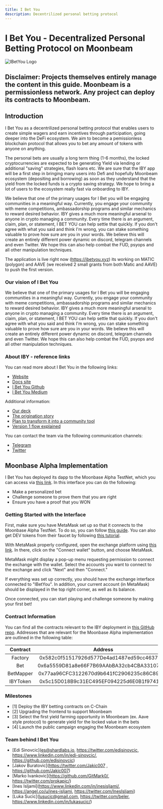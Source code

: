 ```yaml
---
title: I Bet You
description: Decentrilized personal betting protocol
---
```


# I Bet You - Decentralized Personal Betting Protocol on Moonbeam
![IBetYou Logo ](https://ibetyou.xyz/assets/images/ibetyou_logo.svg)

**Disclaimer:** Projects themselves entirely manage the content in this guide. Moonbeam is a permissionless network. Any project can deploy its contracts to Moonbeam.
-------

## Introduction

I Bet You as a decentrilized personal betting protocol that enables users to create simple wagers and earn incentives through participation, going deeper into the DeFi ecosystem. We aim to become a pemissionless blockchain protocol that allows you to bet any amount of tokens with anyone on anything.

The personal bets are usually a long term thing (1-6 months), the locked cryptocurrencies are expected to be generating Yield via lending  or additional "saving" strategies, flash loans etc.  We are sure that the IBY app will be a first step in bringing many users into Defi and hopefully Moonbeam ecosystem (depositing and borrowing) as soon as they understand that the yield from the locked funds is a crypto saving strategy. We hope to bring a lot of users to the ecosystem really fast via onboarding to IBY.

We believe that one of the primary usages for I Bet you will be engaging communities in a meaningful way. Currently, you engage your community with meme competitions, ambassadorship programs and similar mechanics to reward desired behavior. IBY gives a much more meaningful arsenal to anyone in crypto managing a community. Every time there is an argument, claim, plan, or statement, I BET YOU can help settle that quickly. If you don't agree with what you said and think I'm wrong, you can stake something valuable to prove how sure are you in your words. We believe this will create an entirely different power dynamic on discord, telegram channels and even Twitter. We hope this can also help combat the FUD, psyops and all other manipulation techniques.

The application is live right now (https://ibetyou.xyz) its working on MATIC (polygon) and AAVE (we received 2 small grants from both Matic and AAVE) to push the first version.

### Our vision of I Bet You

We believe that one of the primary usages for I Bet you will be engaging communities in a meaningful way. Currently, you engage your community with meme competitions, ambassadorship programs and similar mechanics to reward desired behavior. IBY gives a much more meaningful arsenal to anyone in crypto managing a community. Every time there is an argument, claim, plan, or statement, I BET YOU can help settle that quickly. If you don't agree with what you said and think I'm wrong, you can stake something valuable to prove how sure are you in your words. We believe this will create an entirely different power dynamic on discord, telegram channels and even Twitter. We hope this can also help combat the FUD, psyops and all other manipulation techniques.

### About IBY - reference links

You can read more about I Bet You in the following links:

 - [Website](https://Ibetyou.xyz/)
 - [Docs site](https://ibetyou.xyz/about)
 - [I Bet You Github](https://github.com/IBetYou)
 - [I Bet You Medium](https://ibetyouxyz.medium.com/)

 Additional information:

- [Our deck](https://docs.google.com/presentation/d/1rBRsybwNXsEKvosXqU6ojSrMi3s4xqs9/edit#slide=id.p1)
- [The origination story](https://ibetyouxyz.medium.com/the-origination-story-of-iby-c4dac37b4782)
- [Plan to transform it into a community tool](https://ibetyouxyz.medium.com/i-bet-you-transforming-passive-investors-into-community-champions-4302d32699d1)
- [Version 1 flow explained](https://ibetyouxyz.medium.com/iby-what-happens-in-the-background-and-why-do-we-defi-7c5325dc0bb9)

You can contact the team via the following communication channels:

 - [Telegram](https://t.me/IBYXYZ)
 - [Twitter](https://twitter.com/ibetyouxyz)

## Moonbase Alpha Implementation

I Bet You has deployed its dapp to the Moonbase Alpha TestNet, which you can access via [this link](https://ibetyou.xyz/). In this interface you can do the following:

 - Make a personalized bet
 - Challenge someone to prove them that you are right
 - Ensure you have a proof that you WON

### Getting Started with the Interface

First, make sure you have MetaMask set up so that it connects to the Moonbase Alpha TestNet. To do so, you can follow [this guide](/integrations/wallets/metamask/). You can also get DEV tokens from their faucet by following [this tutorial](/getting-started/testnet/faucet/).

With MetaMask properly configured, open the exchange platform using [this link](https://ibetyou.xyz/). In there, click on the "Connect wallet" button, and choose MetaMask.

MetaMask might display a pop-up menu requesting permission to connect the exchange with the wallet. Select the accounts you want to connect to the exchange and click "Next" and then "Connect." 

If everything was set up correctly, you should have the exchange interface connected to "IBetYou". In addition, your current account (in MetaMask) should be displayed in the top right corner, as well as its balance.

Once connected, you can start playing and challenge someone by making your first bet!

### Contract Information

You can find all the contracts relevant to the IBY deployment in [this GitHub repo](https://github.com/IBetYou). Addresses that are relevant for the Moonbase Alpha implementation are outlined in the following table:

|       Contract       |                  Address                   |
| :------------------: | :----------------------------------------: |
|       Factory        | 0x582c0f51517926d577De4ad1487ed59cc4637874 |
|        Bet           | 0x6a5559D81a8e66F7B69AAbBA32cb4CBA33107848 |
|     BetMapper        | 0x77aa96CFC3122670d9b641fC2906235c86C89b12 |
|      IBYToken        | 0x5c15D018B9c31EC495EF094225d6E0B1f974108f |

### Milestones

- [1] Deploy the IBY betting contracts on C-Chain
- [2] Upgrading the frontend to support Moonbeam
- [3] Select  the first yield farming opportunity in Moonbeam (ex. Aave style protocol) to  generate yield for the locked value in the bets
- [4] Launch the public campaign engaging the Moonbeam ecosystem

### Team behind I Bet You

- [Edi Sinovcic](es@shardlabs.io, https://twitter.com/edisinovcic, https://www.linkedin.com/in/edi-sinovcic/, https://github.com/edisinovcic)
- [Jakov Buratovic](https://twitter.com/Jakic007 , https://github.com/Jakic007)
- [Marko Ivankovic](https://github.com/GitMark0/, https://twitter.com/prokapic/)
- [Ines Isljami](https://www.linkedin.com/in/inesisljami/, https://angel.co/u/ines-isljami, https://twitter.com/InesIsljami)
- [Luka Sucic](lusucic@gmail.com, https://twitter.com/beler, https://www.linkedin.com/in/lukasucic/)